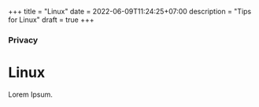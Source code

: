 +++
title = "Linux"
date = 2022-06-09T11:24:25+07:00
description = "Tips for Linux"
draft = true
+++

### Privacy

# Linux

Lorem Ipsum.